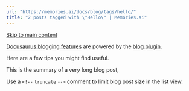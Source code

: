 ```yaml
---
url: "https://memories.ai/docs/blog/tags/hello/"
title: "2 posts tagged with \"Hello\" | Memories.ai"
---
```


[Skip to main content](https://memories.ai/docs/blog/tags/hello/#__docusaurus_skipToContent_fallback)

[Docusaurus blogging features](https://docusaurus.io/docs/blog) are powered by the [blog plugin](https://docusaurus.io/docs/api/plugins/@docusaurus/plugin-content-blog).

Here are a few tips you might find useful.

This is the summary of a very long blog post,

Use a `<!--` `truncate` `-->` comment to limit blog post size in the list view.